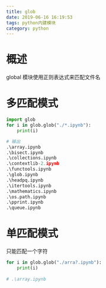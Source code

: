 ```yaml
---
title: glob
date: 2019-06-16 16:19:53
tags: python内建模块
category: python
---
```



# 概述
global 模块使用正则表达式来匹配文件名


# 多匹配模式
```python
import glob
for i in glob.glob("./*.ipynb"):
    print(i)

# 输出
.\array.ipynb
.\bisect.ipynb
.\collections.ipynb
.\contextlib-2.ipynb
.\functools.ipynb
.\glob.ipynb
.\headpq.ipynb
.\itertools.ipynb
.\mathematics.ipynb
.\os.path.ipynb
.\pprint.ipynb
.\queue.ipynb
```

# 单匹配模式
只能匹配一个字符
```python
for i in glob.glob("./arra?.ipynb"):
    print(i)
    
# .\array.ipynb
```


